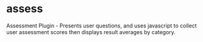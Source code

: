 # assess
Assessment Plugin - Presents user questions, and uses javascript to collect user assessment scores then displays result averages by category.
